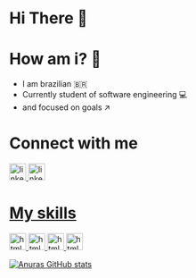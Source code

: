 # Hi There :wave:	
# How am i? 🧐
- I am brazilian 🇧🇷
- Currently student of software engineering :computer:
- and focused on goals ↗️

# Connect with me

<a href="https://twitter.com/alvaroveigones">
<img alling="center" alt="linkedin" src="https://cdn.jsdelivr.net/gh/devicons/devicon/icons/twitter/twitter-original.svg" widht="40" height="30"stwles+"max-widht=100%;">
  
<a href="https://www.linkedin.com/in/álvaro-joão-da-silva-veiga-4004a6208/">
<img alling="center" alt="linkedin" src="https://cdn.jsdelivr.net/gh/devicons/devicon/icons/linkedin/linkedin-plain.svg" widht="40" height="30"styles:"max-widht=100%;">
  
# My skills
  
 <img alt="html5" alling="center" widht="40" height="30" src="https://cdn.jsdelivr.net/gh/devicons/devicon/icons/html5/html5-original.svg">
 <img alt="html5" alling="center" widht="40" height="30" src="https://cdn.jsdelivr.net/gh/devicons/devicon/icons/css3/css3-original.svg">
 <img alt="html5" alling="center" widht="40" height="30" src="https://cdn.jsdelivr.net/gh/devicons/devicon/icons/javascript/javascript-original.svg">
 <img alt="html5" alling="center" widht="40" height="30" src="https://cdn.jsdelivr.net/gh/devicons/devicon/icons/python/python-original.svg">
  
  ![Anuras GitHub stats](https://github-readme-stats.vercel.app/api?username=allystor&show_icons=true&theme=radical)


